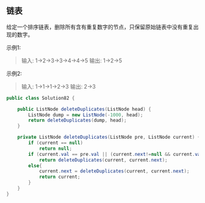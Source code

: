 ## 链表
给定一个排序链表，删除所有含有重复数字的节点，只保留原始链表中没有重复出现的数字。

示例1:
> 输入: 1->2->3->3->4->4->5
> 输出: 1->2->5

示例2:
>输入: 1->1->1->2->3
>输出: 2->3
```java
public class Solution82 {

    public ListNode deleteDuplicates(ListNode head) {
        ListNode dump = new ListNode(-1000, head);
        return deleteDuplicates(dump, head);
    }

    private ListNode deleteDuplicates(ListNode pre, ListNode current) {
        if (current == null)
            return null;
        if (current.val == pre.val || (current.next!=null && current.val == current.next.val))
            return deleteDuplicates(current, current.next);
        else{
            current.next = deleteDuplicates(current, current.next);
            return current;
        }
    }
}
```